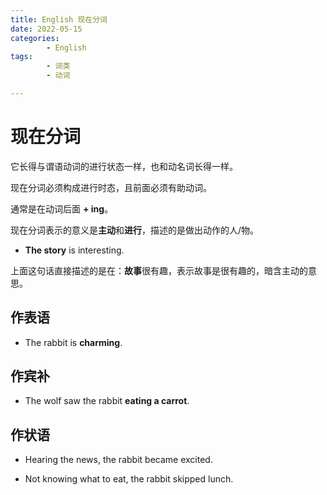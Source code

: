 ```yaml
---
title: English 现在分词
date: 2022-05-15
categories:
        - English
tags:
        - 词类
        - 动词

---
```


# 现在分词

它长得与谓语动词的进行状态一样，也和动名词长得一样。

现在分词必须构成进行时态，且前面必须有助动词。

通常是在动词后面 **+ ing**。

现在分词表示的意义是**主动**和**进行**，描述的是做出动作的人/物。

- **The story** is interesting.

上面这句话直接描述的是在：**故事**很有趣，表示故事是很有趣的，暗含主动的意思。

## 作表语

- The rabbit is **charming**.

## 作宾补

- The wolf saw the rabbit **eating a carrot**.

## 作状语

- Hearing the news, the rabbit became excited.

- Not knowing what to eat, the rabbit skipped lunch.
